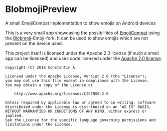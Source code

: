 # BlobmojiPreview
A small EmojiCompat implementation to show emojis on Android devices

This is a very small app showcasing the possibilities of [EmojiCompat](https://developer.android.com/guide/topics/ui/look-and-feel/emoji-compat.html) using the [Blobmoji](https://github.com/c1710/blobmoji)-Emoji-fork.
It can be used to show emojis which are not present on the device used.

This project itself is licensed under the Apache 2.0 license (if such a small app can be licensed) and uses code licensed under the [Apache 2.0 license](LICENSE).

```
Copyright (C) 2018 Constantin A.

Licensed under the Apache License, Version 2.0 (the "License");
you may not use this file except in compliance with the License.
You may obtain a copy of the License at

    http://www.apache.org/licenses/LICENSE-2.0

Unless required by applicable law or agreed to in writing, software
distributed under the License is distributed on an "AS IS" BASIS,
WITHOUT WARRANTIES OR CONDITIONS OF ANY KIND, either express or implied.
See the License for the specific language governing permissions and
limitations under the License.
```
